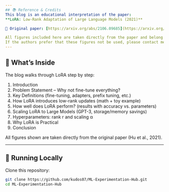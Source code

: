 ```yaml
---
## 📚 Reference & Credits
This blog is an educational interpretation of the paper:  
**LoRA: Low-Rank Adaptation of Large Language Models (2021)**  

📄 Original paper: [https://arxiv.org/abs/2106.09685](https://arxiv.org/abs/2106.09685)  

All figures included here are taken directly from the paper and belong to the original authors.  
If the authors prefer that these figures not be used, please contact me and I will remove or replace them immediately.  
---
```




## 📖 What’s Inside
The blog walks through LoRA step by step:
1. Introduction  
2. Problem Statement – Why not fine-tune everything?  
3. Key Definitions (fine-tuning, adapters, prefix tuning, etc.)  
4. How LoRA introduces low-rank updates (math + toy example)  
5. How well does LoRA perform? (results with accuracy vs. parameters)  
6. Scaling LoRA to Large Models (GPT-3, storage/memory savings)  
7. Hyperparameters: rank r and scaling α  
8. Why LoRA is Practical  
9. Conclusion  

All figures shown are taken directly from the original paper (Hu et al., 2021).  

---

## 🚀 Running Locally

Clone this repository:

```bash
git clone https://github.com/kudos07/ML-Experimentation-Hub.git
cd ML-Experimentation-Hub
